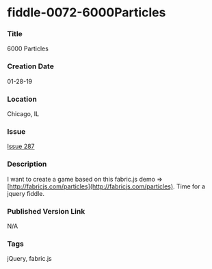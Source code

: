 fiddle-0072-6000Particles
======

### Title

6000 Particles


### Creation Date

01-28-19


### Location

Chicago, IL


### Issue

[Issue 287](https://github.com/bradyhouse/house/issues/287)

### Description

I want to create a game based on this fabric.js demo => [http://fabricjs.com/particles](http://fabricjs.com/particles). 
Time for a jquery fiddle.


### Published Version Link

N/A


### Tags

jQuery, fabric.js

